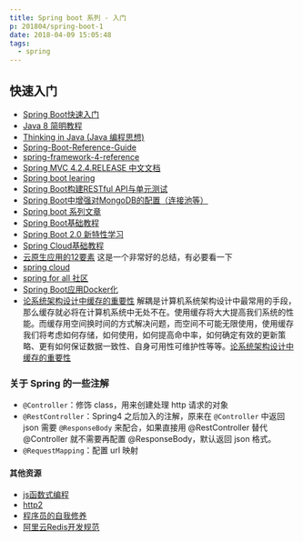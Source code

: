 ```yaml
---
title: Spring boot 系列 - 入门
p: 201804/spring-boot-1
date: 2018-04-09 15:05:48
tags:
  - spring
---
```



## 快速入门

- [Spring Boot快速入门](http://blog.didispace.com/spring-boot-learning-1/)
- [Java 8 简明教程](http://blog.didispace.com/books/java8-tutorial/ch1.html)
- [Thinking in Java (Java 编程思想)](http://blog.didispace.com/books/think-in-java/)
- [Spring-Boot-Reference-Guide](http://blog.didispace.com/books/spring-boot-reference/)
- [spring-framework-4-reference](http://blog.didispace.com/books/spring-framework-4-reference/)
- [Spring MVC 4.2.4.RELEASE 中文文档 ](http://blog.didispace.com/books/spring-mvc-4-tutorial/)
- [Spring boot learing](https://gitee.com/didispace/SpringBoot-Learning)
- [Spring Boot构建RESTful API与单元测试](http://blog.didispace.com/springbootrestfulapi/)
- [Spring Boot中增强对MongoDB的配置（连接池等）](http://blog.didispace.com/springbootmongodb-plus/)
- [Spring boot 系列文章](http://blog.didispace.com/tags/Spring-Boot/)
- [Spring Boot基础教程](http://blog.didispace.com/Spring-Boot基础教程/)
- [Spring Boot 2.0 新特性学习](http://blog.didispace.com/Spring-Boot-2-0-feature/)
- [Spring Cloud基础教程](http://blog.didispace.com/Spring-Cloud基础教程/)
- [云原生应用的12要素](http://blog.didispace.com/12factor-zh-cn/)
这是一个非常好的总结，有必要看一下
- [spring cloud](http://blog.didispace.com/categories/Spring-Cloud/)
- [spring for all 社区](http://www.spring4all.com)
- [Spring Boot应用Docker化](http://doc.spring4all.com/spring-guildes/spring-boot-with-docker.html)
- [论系统架构设计中缓存的重要性](http://www.spring4all.com/article/653)
解耦是计算机系统架构设计中最常用的手段，那么缓存就必将在计算机系统中无处不在。使用缓存将大大提高我们系统的性能。而缓存用空间换时间的方式解决问题，而空间不可能无限使用，使用缓存我们将考虑如何存储，如何使用，如何提高命中率，如何确定有效的更新策略、更有如何保证数据一致性、自身可用性可维护性等等。[论系统架构设计中缓存的重要性](http://www.spring4all.com/question/177)





### 关于 Spring 的一些注解
- `@Controller`：修饰 class，用来创建处理 http 请求的对象
- `@RestController`：Spring4 之后加入的注解，原来在 `@Controller` 中返回 json 需要 `@ResponseBody` 来配合，如果直接用 @RestController 替代 @Controller 就不需要再配置 @ResponseBody，默认返回 json 格式。
- `@RequestMapping`：配置 url 映射


#### 其他资源
- [js函数式编程](http://blog.didispace.com/books/mostly-adequate-guide-chinese/)
- [http2](http://blog.didispace.com/books/http2-explained-chinese/)
- [程序员的自我修养](http://blog.didispace.com/books/a-programmer-prepares/)
- [阿里云Redis开发规范](http://blog.didispace.com/阿里云Redis开发规范/)




